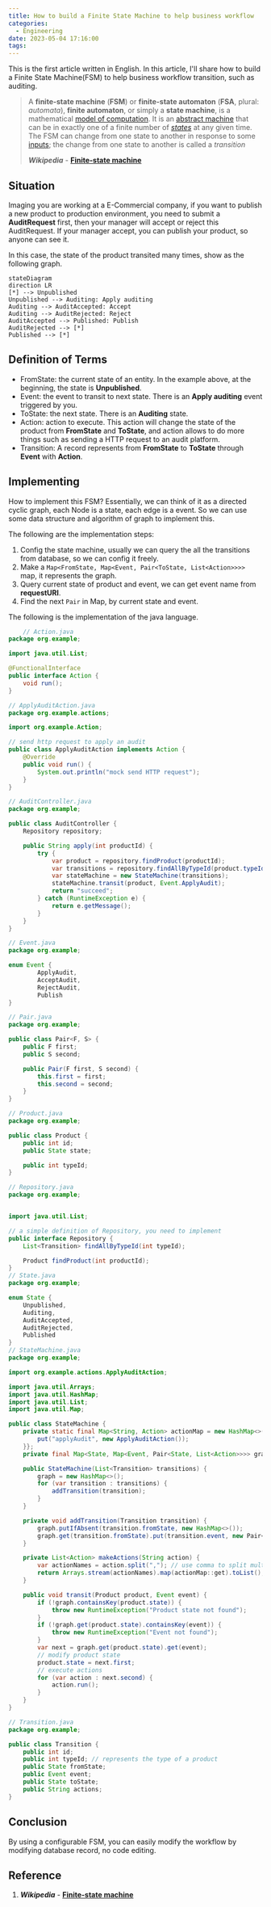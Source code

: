 ```yaml
---
title: How to build a Finite State Machine to help business workflow
categories:
  - Engineering
date: 2023-05-04 17:16:00
tags:
---
```



This is the first article written in English. In this article, I'll share how to build a Finite State Machine(FSM) to help business workflow transition, such as auditing.

> A **finite-state machine** (**FSM**) or **finite-state automaton** (**FSA**, plural: *automata*), **finite automaton**, or simply a **state machine**, is a mathematical [model of computation](https://en.wikipedia.org/wiki/Model_of_computation). It is an [abstract machine](https://en.wikipedia.org/wiki/Abstract_machine) that can be in exactly one of a finite number of *[states](https://en.wikipedia.org/wiki/State_(computer_science))* at any given time. The FSM can change from one state to another in response to some [inputs](https://en.wikipedia.org/wiki/Input_(computer_science)); the change from one state to another is called a *transition*
>
> ***Wikipedia*** - **[Finite-state machine](https://en.wikipedia.org/wiki/Finite-state_machine)**

<!--more-->

## Situation

Imaging you are working at a E-Commercial company, if you want to publish a new product to production environment, you need to submit a **AuditRequest** first, then your manager will accept or reject this AuditRequest. If your manager accept, you can publish your product, so anyone can see it.

In this case, the state of the product transited many times, show as the following graph.

```mermaid
stateDiagram
direction LR
[*] --> Unpublished
Unpublished --> Auditing: Apply auditing
Auditing --> AuditAccepted: Accept
Auditing --> AuditRejected: Reject
AuditAccepted --> Published: Publish
AuditRejected --> [*]
Published --> [*]
```




## Definition of Terms

+ FromState: the current state of an entity. In the example above, at the beginning, the state is **Unpublished**.
+ Event: the event to transit to next state. There is an **Apply auditing** event triggered by you.
+ ToState: the next state.  There is an **Auditing** state.
+ Action: action to execute. This action will change the state of the product from **FromState** and **ToState**, and action allows to do more things such as sending a HTTP request to an audit platform.
+ Transition: A record represents from **FromState** to **ToState** through **Event** with **Action**.

## Implementing

How to implement this FSM? Essentially, we can think of it as a directed cyclic graph, each Node is a state, each edge is a event. So we can use some data structure and algorithm of graph to implement this. 

The following are the implementation steps:

1. Config the state machine, usually we can query the all the transitions from database, so we can config it freely.
2. Make a `Map<FromState, Map<Event, Pair<ToState, List<Action>>>>` map, it represents the graph.
3. Query current state of product and event, we can get event name from **requestURI**.
4. Find the next `Pair` in Map, by current state and event.

The following is the implementation of the java language.

```java
	// Action.java
package org.example;

import java.util.List;

@FunctionalInterface
public interface Action {
    void run();
}

// ApplyAuditAction.java
package org.example.actions;

import org.example.Action;

// send http request to apply an audit
public class ApplyAuditAction implements Action {
    @Override
    public void run() {
        System.out.println("mock send HTTP request");
    }
}

// AuditController.java
package org.example;

public class AuditController {
    Repository repository;

    public String apply(int productId) {
        try {
            var product = repository.findProduct(productId);
            var transitions = repository.findAllByTypeId(product.typeId);
            var stateMachine = new StateMachine(transitions);
            stateMachine.transit(product, Event.ApplyAudit);
            return "succeed";
        } catch (RuntimeException e) {
            return e.getMessage();
        }
    }
}

// Event.java
package org.example;

enum Event {
        ApplyAudit,
        AcceptAudit,
        RejectAudit,
        Publish
}

// Pair.java
package org.example;

public class Pair<F, S> {
    public F first;
    public S second;

    public Pair(F first, S second) {
        this.first = first;
        this.second = second;
    }
}

// Product.java
package org.example;

public class Product {
    public int id;
    public State state;

    public int typeId;
}

// Repository.java
package org.example;


import java.util.List;

// a simple definition of Repository, you need to implement
public interface Repository {
    List<Transition> findAllByTypeId(int typeId);

    Product findProduct(int productId);
}
// State.java
package org.example;

enum State {
    Unpublished,
    Auditing,
    AuditAccepted,
    AuditRejected,
    Published
}
// StateMachine.java
package org.example;

import org.example.actions.ApplyAuditAction;

import java.util.Arrays;
import java.util.HashMap;
import java.util.List;
import java.util.Map;

public class StateMachine {
    private static final Map<String, Action> actionMap = new HashMap<>() {{
        put("applyAudit", new ApplyAuditAction());
    }};
    private final Map<State, Map<Event, Pair<State, List<Action>>>> graph;

    public StateMachine(List<Transition> transitions) {
        graph = new HashMap<>();
        for (var transition : transitions) {
            addTransition(transition);
        }
    }

    private void addTransition(Transition transition) {
        graph.putIfAbsent(transition.fromState, new HashMap<>());
        graph.get(transition.fromState).put(transition.event, new Pair<>(transition.toState, makeActions(transition.actions)));
    }

    private List<Action> makeActions(String action) {
        var actionNames = action.split(","); // use comma to split multi actions
        return Arrays.stream(actionNames).map(actionMap::get).toList();
    }

    public void transit(Product product, Event event) {
        if (!graph.containsKey(product.state)) {
            throw new RuntimeException("Product state not found");
        }
        if (!graph.get(product.state).containsKey(event)) {
            throw new RuntimeException("Event not found");
        }
        var next = graph.get(product.state).get(event);
        // modify product state
        product.state = next.first;
        // execute actions
        for (var action : next.second) {
            action.run();
        }
    }
}

// Transition.java
package org.example;

public class Transition {
    public int id;
    public int typeId; // represents the type of a product
    public State fromState;
    public Event event;
    public State toState;
    public String actions;
}
```

## Conclusion

By using a configurable FSM, you can easily modify the workflow by modifying database record, no code editing.

## Reference

1. ***Wikipedia*** - **[Finite-state machine](https://en.wikipedia.org/wiki/Finite-state_machine)**
